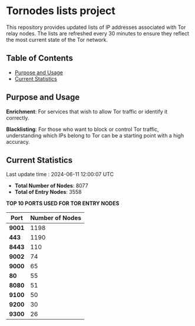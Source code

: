 # Tornodes lists project

This repository provides updated lists of IP addresses associated with Tor relay nodes. The lists are refreshed every 30 minutes to ensure they reflect the most current state of the Tor network.

## Table of Contents

- [Purpose and Usage](#purpose-and-usage)
- [Current Statistics](#current-statistics)


## Purpose and Usage

**Enrichment**: For services that wish to allow Tor traffic or identify it correctly.

**Blacklisting**: For those who want to block or control Tor traffic, understanding which IPs belong to Tor can be a starting point with a high accuracy.

## Current Statistics

Last update time : 2024-06-11 12:00:07 UTC

- **Total Number of Nodes**: 8077
- **Total of Entry Nodes**: 3558

**TOP 10 PORTS USED FOR TOR ENTRY NODES**

| **Port** | **Number of Nodes** |
|------|-----------------|
| **9001**   | 1198  |
| **443**   | 1190  |
| **8443**   | 110  |
| **9002**   | 74  |
| **9000**   | 65  |
| **80**   | 55  |
| **8080**   | 51  |
| **9100**   | 50  |
| **9200**   | 30  |
| **9300**   | 26  |

